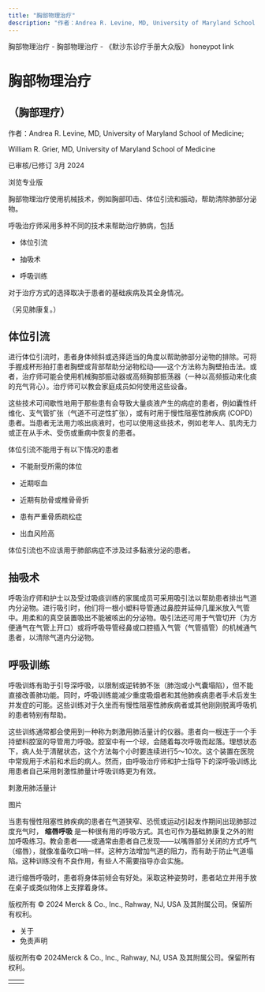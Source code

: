 ```yaml
---
title: "胸部物理治疗"
description: "作者：Andrea R. Levine, MD, University of Maryland School of Medicine;"
---
```


﻿胸部物理治疗 \- 胸部物理治疗 \- 《默沙东诊疗手册大众版》 honeypot link

# 胸部物理治疗

## （胸部理疗）

作者：Andrea R. Levine, MD, University of Maryland School of Medicine;

William R. Grier, MD, University of Maryland School of Medicine

已审核/已修订 3月 2024

浏览专业版

胸部物理治疗使用机械技术，例如胸部叩击、体位引流和振动，帮助清除肺部分泌物。

呼吸治疗师采用多种不同的技术来帮助治疗肺病，包括

- 体位引流

- 抽吸术

- 呼吸训练


对于治疗方式的选择取决于患者的基础疾病及其全身情况。

（另见肺康复。）

## 体位引流

进行体位引流时，患者身体倾斜或选择适当的角度以帮助肺部分泌物的排除。可将手握成杯形拍打患者胸壁或背部帮助分泌物松动——这个方法称为胸壁拍击法。或者，治疗师可能会使用机械胸部振动器或高频胸部振荡器（一种以高频振动来化痰的充气背心）。治疗师可以教会家庭成员如何使用这些设备。

这些技术可间歇性地用于那些患有会导致大量痰液产生的病症的患者，例如囊性纤维化、支气管扩张（气道不可逆性扩张），或有时用于慢性阻塞性肺疾病 (COPD) 患者。当患者无法用力咳出痰液时，也可以使用这些技术，例如老年人、肌肉无力或正在从手术、受伤或重病中恢复的患者。

体位引流不能用于有以下情况的患者

- 不能耐受所需的体位

- 近期呕血

- 近期有肋骨或椎骨骨折

- 患有严重骨质疏松症

- 出血风险高


体位引流也不应该用于肺部病症不涉及过多黏液分泌的患者。

## 抽吸术

呼吸治疗师和护士以及受过吸痰训练的家属成员可采用吸引法以帮助患者排出气道内分泌物。进行吸引时，他们将一根小塑料导管通过鼻腔并延伸几厘米放入气管中。用柔和的真空装置吸出不能被咳出的分泌物。吸引法还可用于气管切开（为方便通气在气管上开口）或将呼吸导管经鼻或口腔插入气管（气管插管）的机械通气患者，以清除气道内分泌物。

## 呼吸训练

呼吸训练有助于引导深呼吸，以限制或逆转肺不张（肺泡或小气囊塌陷），但不能直接改善肺功能。同时，呼吸训练能减少重度吸烟者和其他肺疾病患者手术后发生并发症的可能。这些训练对于久坐而有慢性阻塞性肺疾病者或其他刚刚脱离呼吸机的患者特别有帮助。

这些训练通常都会使用到一种称为刺激用肺活量计的仪器。患者向一根连于一个手持塑料腔室的导管用力呼吸。腔室中有一个球，会随着每次呼吸而起落。理想状态下，病人处于清醒状态，这个方法每个小时要连续进行5～10次。这个装置在医院中常规用于术前和术后的病人。然而，由呼吸治疗师和护士指导下的深呼吸训练比用患者自己采用刺激性肺量计呼吸训练更为有效。

刺激用肺活量计



图片

当患有慢性阻塞性肺疾病的患者在气道狭窄、恐慌或运动引起发作期间出现肺部过度充气时， **缩唇呼吸** 是一种很有用的呼吸方式。其也可作为基础肺康复之外的附加呼吸练习。教会患者——或通常由患者自己发现——以嘴唇部分关闭的方式呼气（缩唇），就像准备吹口哨一样。这种方法增加气道的阻力，而有助于防止气道塌陷。这种训练没有不良作用，有些人不需要指导亦会实施。

进行缩唇呼吸时，患者将身体前倾会有好处。采取这种姿势时，患者站立并用手放在桌子或类似物体上支撑着身体。



版权所有 © 2024
Merck & Co., Inc., Rahway, NJ, USA 及其附属公司。保留所有权利。

- 关于
- 免责声明

版权所有© 2024Merck & Co., Inc., Rahway, NJ, USA 及其附属公司。保留所有权利。

|     |     |
| --- | --- |
|  |  |